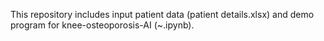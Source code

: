This repository includes input patient data (patient details.xlsx) and demo program for knee-osteoporosis-AI (~.ipynb).
